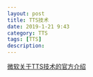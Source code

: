 ```yaml
---
layout: post
title: TTS技术
date: 2019-1-21 9:43
category: TTS
tags: [TTS]
description:
---
```


[微软关于TTS技术的官方介绍](https://docs.microsoft.com/en-us/previous-versions/windows/desktop/ee125082(v=vs.85))

